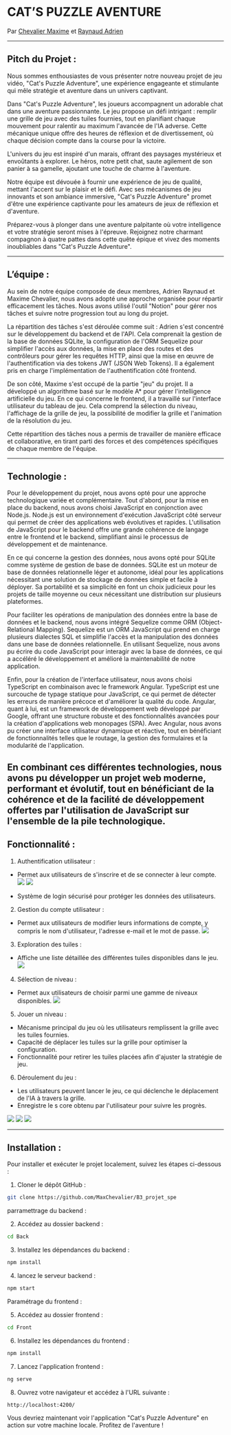 # CAT’S PUZZLE AVENTURE

Par
[Chevalier Maxime](https://github.com/MaxChevalier)
et
[Raynaud Adrien](https://github.com/Adrienraynaudd)

---

## Pitch du Projet :

Nous sommes enthousiastes de vous présenter notre nouveau projet de jeu vidéo, "Cat's Puzzle Adventure", une expérience engageante et stimulante qui mêle stratégie et aventure dans un univers captivant.

Dans "Cat's Puzzle Adventure", les joueurs accompagnent un adorable chat dans une aventure passionnante. Le jeu propose un défi intrigant : remplir une grille de jeu avec des tuiles fournies, tout en planifiant chaque mouvement pour ralentir au maximum l'avancée de l'IA adverse. Cette mécanique unique offre des heures de réflexion et de divertissement, où chaque décision compte dans la course pour la victoire.

L'univers du jeu est inspiré d'un marais, offrant des paysages mystérieux et envoûtants à explorer. Le héros, notre petit chat, saute agilement de son panier à sa gamelle, ajoutant une touche de charme à l'aventure.

Notre équipe est dévouée à fournir une expérience de jeu de qualité, mettant l'accent sur le plaisir et le défi. Avec ses mécanismes de jeu innovants et son ambiance immersive, "Cat's Puzzle Adventure" promet d'être une expérience captivante pour les amateurs de jeux de réflexion et d'aventure.

Préparez-vous à plonger dans une aventure palpitante où votre intelligence et votre stratégie seront mises à l'épreuve. Rejoignez notre charmant compagnon à quatre pattes dans cette quête épique et vivez des moments inoubliables dans "Cat's Puzzle Adventure". 

---
## L’équipe :

Au sein de notre équipe composée de deux membres, Adrien Raynaud et Maxime Chevalier, nous avons adopté une approche organisée pour répartir efficacement les tâches. Nous avons utilisé l'outil "Notion" pour gérer nos tâches et suivre notre progression tout au long du projet.

La répartition des tâches s'est déroulée comme suit : Adrien s'est concentré sur le développement du backend et de l'API. Cela comprenait la gestion de la base de données SQLite, la configuration de l'ORM Sequelize pour simplifier l'accès aux données, la mise en place des routes et des contrôleurs pour gérer les requêtes HTTP, ainsi que la mise en œuvre de l'authentification via des tokens JWT (JSON Web Tokens). Il a également pris en charge l'implémentation de l'authentification côté frontend.

De son côté, Maxime s'est occupé de la partie "jeu" du projet. Il a développé un algorithme basé sur le modèle A* pour gérer l'intelligence artificielle du jeu. En ce qui concerne le frontend, il a travaillé sur l'interface utilisateur du tableau de jeu. Cela comprend la sélection du niveau, l'affichage de la grille de jeu, la possibilité de modifier la grille et l'animation de la résolution du jeu.

Cette répartition des tâches nous a permis de travailler de manière efficace et collaborative, en tirant parti des forces et des compétences spécifiques de chaque membre de l'équipe.

---
## Technologie :

Pour le développement du projet, nous avons opté pour une approche technologique variée et complémentaire. Tout d'abord, pour la mise en place du backend, nous avons choisi JavaScript en conjonction avec Node.js. Node.js est un environnement d'exécution JavaScript côté serveur qui permet de créer des applications web évolutives et rapides. L'utilisation de JavaScript pour le backend offre une grande cohérence de langage entre le frontend et le backend, simplifiant ainsi le processus de développement et de maintenance.

En ce qui concerne la gestion des données, nous avons opté pour SQLite comme système de gestion de base de données. SQLite est un moteur de base de données relationnelle léger et autonome, idéal pour les applications nécessitant une solution de stockage de données simple et facile à déployer. Sa portabilité et sa simplicité en font un choix judicieux pour les projets de taille moyenne ou ceux nécessitant une distribution sur plusieurs plateformes.

Pour faciliter les opérations de manipulation des données entre la base de données et le backend, nous avons intégré Sequelize comme ORM (Object-Relational Mapping). Sequelize est un ORM JavaScript qui prend en charge plusieurs dialectes SQL et simplifie l'accès et la manipulation des données dans une base de données relationnelle. En utilisant Sequelize, nous avons pu écrire du code JavaScript pour interagir avec la base de données, ce qui a accéléré le développement et amélioré la maintenabilité de notre application.

Enfin, pour la création de l'interface utilisateur, nous avons choisi TypeScript en combinaison avec le framework Angular. TypeScript est une surcouche de typage statique pour JavaScript, ce qui permet de détecter les erreurs de manière précoce et d'améliorer la qualité du code. Angular, quant à lui, est un framework de développement web développé par Google, offrant une structure robuste et des fonctionnalités avancées pour la création d'applications web monopages (SPA). Avec Angular, nous avons pu créer une interface utilisateur dynamique et réactive, tout en bénéficiant de fonctionnalités telles que le routage, la gestion des formulaires et la modularité de l'application.

En combinant ces différentes technologies, nous avons pu développer un projet web moderne, performant et évolutif, tout en bénéficiant de la cohérence et de la facilité de développement offertes par l'utilisation de JavaScript sur l'ensemble de la pile technologique.
 
---
## Fonctionnalité :

1.	Authentification utilisateur :

 - Permet aux utilisateurs de s'inscrire et de se connecter à leur compte.
 ![](./readme_annex/login.png)
 ![](./readme_annex/register.png)
   
 - Système de login sécurisé pour protéger les données des utilisateurs.

2.	Gestion du compte utilisateur :

 - Permet aux utilisateurs de modifier leurs informations de compte, y compris le nom d'utilisateur, l'adresse e-mail et le mot de passe.
 ![](./readme_annex/account.png)
 

3.	Exploration des tuiles :

 - Affiche une liste détaillée des différentes tuiles disponibles dans le jeu.
 ![](./readme_annex/library.png)


4.	Sélection de niveau :

 - Permet aux utilisateurs de choisir parmi une gamme de niveaux disponibles.
 ![](./readme_annex/level-selection.png)
 

5.	Jouer un niveau :

 - Mécanisme principal du jeu où les utilisateurs remplissent la grille avec les tuiles fournies.
 - Capacité de déplacer les tuiles sur la grille pour optimiser la configuration.
 - Fonctionnalité pour retirer les tuiles placées afin d'ajuster la stratégie de jeu.

6.	Déroulement du jeu :

 - Les utilisateurs peuvent lancer le jeu, ce qui déclenche le déplacement de l'IA à travers la grille.
 - Enregistre le s core obtenu par l'utilisateur pour suivre les progrès. 

![](./readme_annex/level.png)
![](./readme_annex/level-edit.png)
![](./readme_annex/level-resolve.png)


---
## Installation :

Pour installer et exécuter le projet localement, suivez les étapes ci-dessous :

1. Cloner le dépôt GitHub :

```bash
git clone https://github.com/MaxChevalier/B3_projet_spe
```

parramettrage du backend :

2. Accédez au dossier backend :

```bash
cd Back
```

3. Installez les dépendances du backend :

```bash
npm install
```

4. lancez le serveur backend :

```bash
npm start
```

Paramétrage du frontend :

5. Accédez au dossier frontend :

```bash
cd Front
```

6. Installez les dépendances du frontend :

```bash
npm install
```

7. Lancez l'application frontend :

```bash
ng serve
```

8. Ouvrez votre navigateur et accédez à l'URL suivante :

```
http://localhost:4200/
```

Vous devriez maintenant voir l'application "Cat's Puzzle Adventure" en action sur votre machine locale. Profitez de l'aventure !
